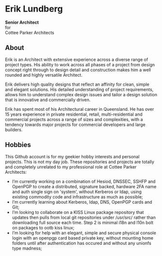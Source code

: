 # Erik Lundberg

**Senior Architect**  
for  
Cottee Parker Architects

## About

Erik is an Architect with extensive experience across a diverse range of project types. His ability to work across all phases of a project from design concept right through to design detail and construction makes him a well rounded and highly versatile Architect.

Erik delivers high quality designs that reflect an affinity for clean, simple and elegant solutions. His detailed understanding of project requirements, allows him to understand complex design issues and tailor a design solution that is innovative and commercially driven.

Erik has spent most of his Architectural career in Queensland. He has over 15 years experience in private residential, retail, multi-residential and commercial projects across a range of sizes and complexities, with a tendency towards major projects for commercial developers and large builders. 

## Hobbies

This Github account is for my geekier hobby interests and personal projects. This is not my day job. These repositories and projects are totally and completely unrelated to my professional role at Cottee Parker Architects:

- I’m currently working on a combination of Hesiod, DNSSEC, SSHFP and OpenPGP to create a distributed, signature backed, hardware 2FA name and auth single sign on 'system', without Kerberos or ldap, using existing commodity code and infrastructure as much as possible;
- I’m currently learning about Kerberos, ldap, DNS, OpenPGP cards and Git;
- I’m looking to collaborate on a KISS Linux package repository that updates then pulls from local git repositories under /usr/src/ rather than downloading full source each time. Step 2 is minimal i18n and l10n bolt on packages to ootb kiss linux;
- I’m looking for help with an elegant, simple and secure physical console login with an openpgp card based private key, without mounting home folders until after authentication has occured and without any unionfs type madness;
